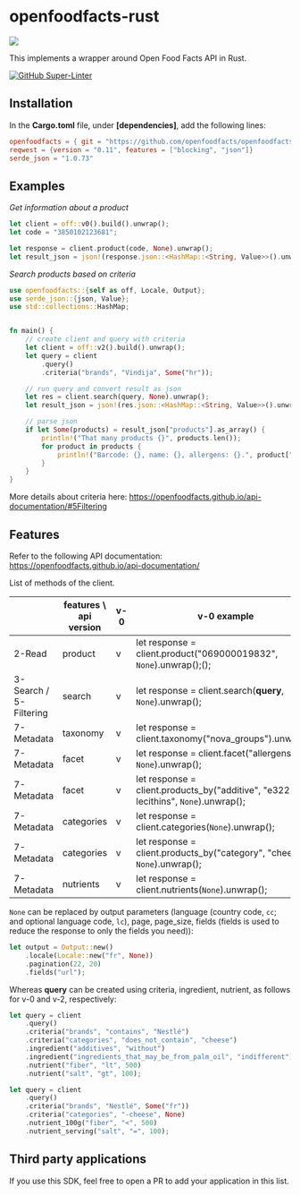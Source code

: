 # openfoodfacts-rust

<img src="https://avatars.githubusercontent.com/t/4526186?s=280&v=4">

This implements a wrapper around Open Food Facts API in Rust.

[![GitHub Super-Linter](https://github.com/openfoodfacts/openfoodfacts-rust/workflows/Lint%20Code%20Base/badge.svg)](https://github.com/marketplace/actions/super-linter)


## Installation
In the __Cargo.toml__ file, under __[dependencies]__, add the following lines:
```toml
openfoodfacts = { git = "https://github.com/openfoodfacts/openfoodfacts-rust.git"}
reqwest = {version = "0.11", features = ["blocking", "json"]}
serde_json = "1.0.73"
```

## Examples
_Get information about a product_
```rust
let client = off::v0().build().unwrap();
let code = "3850102123681";

let response = client.product(code, None).unwrap();
let result_json = json!(response.json::<HashMap::<String, Value>>().unwrap());
```

_Search products based on criteria_

```rust
use openfoodfacts::{self as off, Locale, Output};
use serde_json::{json, Value};
use std::collections::HashMap;


fn main() {
    // create client and query with criteria
    let client = off::v2().build().unwrap();
    let query = client
        .query()
        .criteria("brands", "Vindija", Some("hr"));

    // run query and convert result as json
    let res = client.search(query, None).unwrap();
    let result_json = json!(res.json::<HashMap::<String, Value>>().unwrap());

    // parse json
    if let Some(products) = result_json["products"].as_array() {
        println!("That many products {}", products.len());
        for product in products {
            println!("Barcode: {}, name: {}, allergens: {}.", product["code"], product["product_name"], product["allergens"]);
        }
    }
}
```

More details about criteria here: https://openfoodfacts.github.io/api-documentation/#5Filtering


## Features
Refer to the following API documentation: https://openfoodfacts.github.io/api-documentation/


List of methods of the client.

|                        | features \ api version | v-0 |                      v-0 example                                                | v-2 | v-2 example |
|------------------------|------------------------|-----|---------------------------------------------------------------------------------|-----|-------------|
| 2-Read                 | product                |  v  | let response = client.product("069000019832", `None`).unwrap();();                |  x  | x           |
| 3-Search / 5-Filtering | search                 |  v  | let response = client.search(**query**, `None`).unwrap();                             |  x  | let response = client.search(**query**, `None`).unwrap(); |
| 7-Metadata             | taxonomy               |  v  | let response = client.taxonomy("nova_groups").unwrap();                         |  x  | x           |
| 7-Metadata             | facet                  |  v  | let response = client.facet("allergens", `None`).unwrap();                        |  x  | x           |
| 7-Metadata             | facet                  |  v  | let response = client.products_by("additive", "e322-lecithins", `None`).unwrap(); |  x  | x           |
| 7-Metadata             | categories             |  v  | let response = client.categories(`None`).unwrap();                                |  x  | x           |
| 7-Metadata             | categories             |  v  | let response = client.products_by("category", "cheeses", `None`).unwrap();        |  x  | x           |
| 7-Metadata             | nutrients              |  v  | let response = client.nutrients(`None`).unwrap();                                 |  x  | x           |

`None` can be replaced by output parameters (language (country code, `cc`; and optional language code, `lc`), page, page_size, fields (fields is used to reduce the response to only the fields you need)):
```rust
let output = Output::new()
    .locale(Locale::new("fr", None))
    .pagination(22, 20)
    .fields("url");
```

Whereas **query** can be created using criteria, ingredient, nutrient, as follows for v-0 and v-2, respectively:
```rust
let query = client
    .query()
    .criteria("brands", "contains", "Nestlé")
    .criteria("categories", "does_not_contain", "cheese")
    .ingredient("additives", "without")
    .ingredient("ingredients_that_may_be_from_palm_oil", "indifferent")
    .nutrient("fiber", "lt", 500)
    .nutrient("salt", "gt", 100);
```

```rust
let query = client
    .query()
    .criteria("brands", "Nestlé", Some("fr"))
    .criteria("categories", "-cheese", None)
    .nutrient_100g("fiber", "<", 500)
    .nutrient_serving("salt", "=", 100);
```


## Third party applications
If you use this SDK, feel free to open a PR to add your application in this list.
